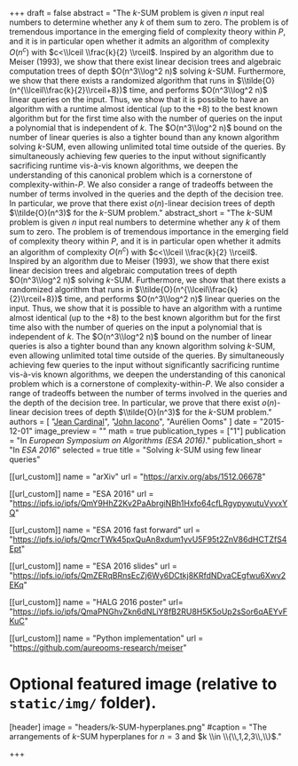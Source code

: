 +++
draft = false
abstract = "The $k$-SUM problem is given $n$ input real numbers to determine whether any $k$ of them sum to zero. The problem is of tremendous importance in the emerging field of complexity theory within $P$, and it is in particular open whether it admits an algorithm of complexity $O(n^c)$ with $c<\\lceil \\frac{k}{2} \\rceil$. Inspired by an algorithm due to Meiser (1993), we show that there exist linear decision trees and algebraic computation trees of depth $O(n^3\\log^2 n)$ solving $k$-SUM. Furthermore, we show that there exists a randomized algorithm that runs in $\\tilde{O}(n^{\\lceil\\frac{k}{2}\\rceil+8})$ time, and performs $O(n^3\\log^2 n)$ linear queries on the input. Thus, we show that it is possible to have an algorithm with a runtime almost identical (up to the $+8$) to the best known algorithm but for the first time also with the number of queries on the input a polynomial that is independent of $k$. The $O(n^3\\log^2 n)$ bound on the number of linear queries is also a tighter bound than any known algorithm solving $k$-SUM, even allowing unlimited total time outside of the queries.  By simultaneously achieving few queries to the input without significantly sacrificing runtime vis-à-vis known algorithms, we deepen the understanding of this canonical problem which is a cornerstone of complexity-within-$P$.  We also consider a range of tradeoffs between the number of terms involved in the queries and the depth of the decision tree. In particular, we prove that there exist $o(n)$-linear decision trees of depth $\\tilde{O}(n^3)$ for the $k$-SUM problem."
abstract_short = "The $k$-SUM problem is given $n$ input real numbers to determine whether any $k$ of them sum to zero. The problem is of tremendous importance in the emerging field of complexity theory within $P$, and it is in particular open whether it admits an algorithm of complexity $O(n^c)$ with $c<\\lceil \\frac{k}{2} \\rceil$. Inspired by an algorithm due to Meiser (1993), we show that there exist linear decision trees and algebraic computation trees of depth $O(n^3\\log^2 n)$ solving $k$-SUM. Furthermore, we show that there exists a randomized algorithm that runs in $\\tilde{O}(n^{\\lceil\\frac{k}{2}\\rceil+8})$ time, and performs $O(n^3\\log^2 n)$ linear queries on the input. Thus, we show that it is possible to have an algorithm with a runtime almost identical (up to the $+8$) to the best known algorithm but for the first time also with the number of queries on the input a polynomial that is independent of $k$. The $O(n^3\\log^2 n)$ bound on the number of linear queries is also a tighter bound than any known algorithm solving $k$-SUM, even allowing unlimited total time outside of the queries.  By simultaneously achieving few queries to the input without significantly sacrificing runtime vis-à-vis known algorithms, we deepen the understanding of this canonical problem which is a cornerstone of complexity-within-$P$.  We also consider a range of tradeoffs between the number of terms involved in the queries and the depth of the decision tree. In particular, we prove that there exist $o(n)$-linear decision trees of depth $\\tilde{O}(n^3)$ for the $k$-SUM problem."
authors = [
"[Jean Cardinal](http://homepages.ulb.ac.be/~jcardin)",
"[John Iacono](http://johniacono.com)",
"Aurélien Ooms"
]
date = "2015-12-01"
image_preview = ""
math = true
publication_types = ["1"]
publication = "In *European Symposium on Algorithms (ESA 2016)*."
publication_short = "In *ESA 2016*"
selected = true
title = "Solving $k$-SUM using few linear queries"

[[url_custom]]
name = "arXiv"
url = "https://arxiv.org/abs/1512.06678"

[[url_custom]]
name = "ESA 2016"
url = "https://ipfs.io/ipfs/QmY9HhZ2Kv2PaAbrgiNBh1Hxfo64cfLRgypywutuVyvxYQ"

[[url_custom]]
name = "ESA 2016 fast forward"
url = "https://ipfs.io/ipfs/QmcrTWk45pxQuAn8xdum1yvU5F95t2ZnV86dHCTZfS4Ept"

[[url_custom]]
name = "ESA 2016 slides"
url = "https://ipfs.io/ipfs/QmZERqBRnsEcZj6Wy6DCtkj8KRfdNDvaCEgfwu6Xwv2EKq"

[[url_custom]]
name = "HALG 2016 poster"
url= "https://ipfs.io/ipfs/QmaPNGhvZkn6dNLiY8fB2RU8H5K5oUp2sSor6qAEYvFKuC"

[[url_custom]]
name = "Python implementation"
url = "https://github.com/aureooms-research/meiser"


# Optional featured image (relative to `static/img/` folder).
[header]
image = "headers/k-SUM-hyperplanes.png"
#caption = "The arrangements of $k$-SUM hyperplanes for $n=3$ and $k \\in \\{\\,1,2,3\\,\\}$."

+++

<!--More detail can easily be written here using *Markdown* and $\\rm \\LaTeX$ math code.-->
